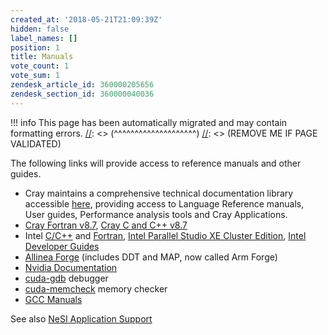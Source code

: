 ```yaml
---
created_at: '2018-05-21T21:09:39Z'
hidden: false
label_names: []
position: 1
title: Manuals
vote_count: 1
vote_sum: 1
zendesk_article_id: 360000205656
zendesk_section_id: 360000040036
---
```




[//]: <> (REMOVE ME IF PAGE VALIDATED)
[//]: <> (vvvvvvvvvvvvvvvvvvvv)
!!! info
    This page has been automatically migrated and may contain formatting errors.
[//]: <> (^^^^^^^^^^^^^^^^^^^^)
[//]: <> (REMOVE ME IF PAGE VALIDATED)

<p>The following links will provide access to reference manuals and other guides.</p>
<ul>
<li>Cray maintains a comprehensive technical documentation library accessible <a href="https://pubs.cray.com/">here</a>, providing access to Language Reference manuals, User guides, Performance analysis tools and Cray Applications.</li>
<li><span class="wysiwyg-font-size-medium"><a href="https://pubs.cray.com/content/S-3901/8.7/cray-fortran-reference-manual/fortran-compiler-introduction">Cray Fortran v8.7</a>, <a href="https://pubs.cray.com/content/S-2179/8.7/cray-c-and-c++-reference-manual/invoke-the-c-and-c++-compilers">Cray C and C++ v8.7</a></span></li>
<li>Intel <a href="https://software.intel.com/en-us/c-compilers/ipsxe-support/documentation">C/C++</a> and <a href="https://software.intel.com/en-us/fortran-compilers-support/documentation">Fortran</a>, <a href="https://software.intel.com/en-us/node/685016" target="_blank" rel="noopener">Intel Parallel Studio XE Cluster Edition</a>, <span class="wysiwyg-font-size-medium"><a href="https://software.intel.com/en-us/documentation/view-all?search_api_views_fulltext=&amp;current_page=0&amp;value=78151,83039;20813,80605,79893,20812,20902;20816;20802;20804">Intel Developer Guides</a></span>
</li>
<li>
<a href="http://content.allinea.com/downloads/userguide-forge.pdf">Allinea Forge</a> (includes DDT and MAP, now called Arm Forge)</li>
<li><a href="https://docs.nvidia.com/cuda/">Nvidia Documentation</a></li>
<li>
<a href="https://docs.nvidia.com/cuda/cuda-gdb/">cuda-gdb</a> debugger</li>
<li>
<a href="https://docs.nvidia.com/cuda/cuda-memcheck/">cuda-memcheck</a> memory checker </li>
<li><span class="wysiwyg-font-size-medium"><a href="https://gcc.gnu.org/onlinedocs/">GCC Manuals</a></span></li>
</ul>
<p>See also <a href="https://support.nesi.org.nz/hc/en-gb/articles/360000170355">NeSI Application Support</a></p>
<p> </p>